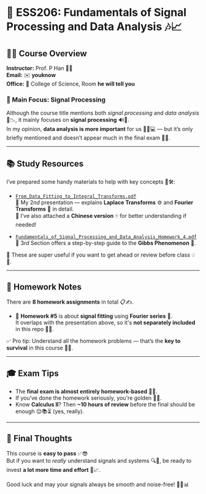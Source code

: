 # 📡 ESS206: Fundamentals of Signal Processing and Data Analysis 🎶📈

## 👨‍🏫 Course Overview

**Instructor:** Prof. P Han 👨‍🔬  
**Email:** ✉️ **youknow**  
**Office:** 🏢 College of Science, Room **he will tell you**

### 🎯 Main Focus: Signal Processing

Although the course title mentions both *signal processing* and *data analysis* 🧠📉, it mainly focuses on **signal processing** 🔊📐.  
In my opinion, **data analysis is more important** for us 🤷‍♂️💻 — but it’s only briefly mentioned and doesn’t appear much in the final exam 😤📄.

---

## 📚 Study Resources

I’ve prepared some handy materials to help with key concepts 📖🛠️:

- [`From_Data_Fitting_to_Integral_Transforms.pdf`](https://github.com/JIhaozheng/SUSTech_ESS_Course_Materials/blob/main/ESS206%20Fundamentals%20of%20Signal%20Processing%20and%20Data%20Analysis/presentation/From_Data_Fitting_to_Integral_Transforms.pdf)  
🧾 My $2nd$ presentation — explains **Laplace Transforms** ⚙️ and **Fourier Transforms** 🎵 in detail.  
📄 I’ve also attached a **Chinese version** 🀄 for better understanding if needed!

- [`Fundamentals_of_Signal_Processing_and_Data_Analysis_Homework_4.pdf`](https://github.com/JIhaozheng/SUSTech_ESS_Course_Materials/blob/main/ESS206%20Fundamentals%20of%20Signal%20Processing%20and%20Data%20Analysis/homework/Fundamentals_of_Signal_Processing_and_Data_Analysis_Homework_4.pdf)  
  📌 $3rd$ Section offers a step-by-step guide to the **Gibbs Phenomenon** 🎢.

📎 These are super useful if you want to get ahead or review before class 💡🚀.

---

## 📝 Homework Notes

There are **8 homework assignments** in total 📋✍️.

- 🧩 **Homework #5** is about **signal fitting** using **Fourier series** 🎼.  
  It overlaps with the presentation above, so it's **not separately included** in this repo 🔄📂.

✅ Pro tip: Understand all the homework problems — that’s the **key to survival** in this course 🔑🧠.

---

## 🎓 Exam Tips

- The **final exam is almost entirely homework-based** 🔁📘.
- If you’ve done the homework seriously, you're golden 💪💯.
- Know **Calculus II**? Then **~10 hours of review** before the final should be enough 😌📚⏳ (yes, really).

---

## 💬 Final Thoughts

This course is **easy to pass** ✅😎  
But if you want to *really* understand signals and systems 🔍🧠, be ready to invest **a lot more time and effort** 💼📈.

Good luck and may your signals always be smooth and noise-free! 📡✨📊
